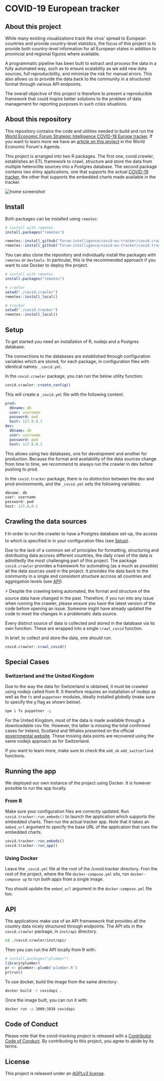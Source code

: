 # COVID-19 European tracker

## About this project

While many existing visualizations track the virus’ spread to European countries and provide country-level statistics, the focus of this project is to provide both country-level information for all European states in addition to provincial and regional figures where available.

A programmatic pipeline has been built to extract and process the data in a fully automated way, such as to ensure scalability as we add new data sources, full reproducibility, and minimize the risk for manual errors. This also allows us to provide the data back to the community in a structured format through various API endpoints.

The overall objective of this project is therefore to present a reproducible framework that could inspire better solutions to the problem of data management for reporting purposes in such crisis situations.

## About this repository

This repository contains the code and utilities needed to build and run the [World Economic Forum Strategic Intelligence COVID-19 Europe tracker](https://tracker.weforum.org/). If you want to learn more we have an [article on this project](https://www.weforum.org/agenda/2020/04/covid-19-this-tool-tracks-coronavirus-path-in-europe/) in the World Economic Forum's Agenda.

This project is arranged into two R packages. The first one, *covid.crawler*, establishes an ETL framework to crawl, structure and store the data from multiple heteroclite sources into a Postgres database. The second package contains two shiny applications, one that supports the actual [COVID-19 tracker](https://tracker.weforum.org/), the other that supports the embedded charts made available in the tracker.

![home screenshot](home.png)

## Install

Both packages can be installed using `remotes`:

```r
# install with remotes
install.packages("remotes")

remotes::install_github("forum-intelligence/covid-eu-tracker/covid.crawler") # crawler
remotes::install_github("forum-intelligence/covid-eu-tracker/covid.tracker") # tracker
```

You can also clone the repository and individually install the packages with `remotes` or `devtools`. In particular, this is the recommended approach if you want to use Docker to deploy the project.

```r
# install with remotes
install.packages("remotes")

# crawler
setwd("./covid.crawler")
remotes::install_local()

# tracker
setwd("./covid.tracker")
remotes::install_local()
```

## Setup

To get started you need an installation of R, nodejs and a Postgres database.

The connections to the databases are established through configuration variables which are stored, for each package, in configuration files with identical names: `_covid.yml`.

In the `covid.crawler` package, you can run the below utility function:

```r
covid.crawler::create_config()
```

This will create a `_covid.yml` file with the following content:

```yaml
prod:
  dbname: db
  user: username
  password: pwd
  host: 127.0.0.1
dev:
  dbname: db
  user: username
  password: pwd
  host: 127.0.0.1
```

This allows using two databases, one for development and another for production. Because the format and availability of the data sources change from time to time, we recommend to always run the crawler in dev before pushing to prod.

In the `covid.tracker` package, there is no distinction between the dev and prod environments, and the `_covid.yml` sets the following variables:

```r
dbname: db
user: username
password: pwd
host: 127.0.0.1
```

## Crawling the data sources

:exclamation: In order to run the crawler to have a Postgres database set-up, the access to which is specified in in your configuration files (see [Setup](#setup)).

Due to the lack of a common set of principles for formatting, structuring and distributing data accross different countries, the daily crawl of the data is admittedly the most challenging part of this project. The package `covid.crawler`
provides a framework for automating (as a much as possible) all the data sources used in the project. It provides the data back to the community in a single and consistent structure accross all countries and aggregation levels (see [API](#api)).

⚡ Despite the crawling being automated, the format and structure of the source data have changed in the past. Therefore, if you run into any issue when running the crawler, please ensure you have the latest version of the code before opening an issue. 
Someone might have already updated the code to meet the changes in a problematic data source.

Every distinct source of data is collected and stored in the database via its own function. These are wrapped into a single `crawl_covid` function.

In brief, to collect and store the data, one should run:

```r
covid.crawler::crawl_covid()
```

## Special Cases

### Switzerland and the United Kingdom

Due to the way the data for Switzerland is obtained, it must be crawled using nodejs called from R. It therefore requires an installation of nodejs as well as the `fs` and `puppeteer` modules, ideally installed _globally_ (make sure to specify the `g` flag as shown below).

```bash
npm i fs puppeteer -g
```

For the United Kingdom, most of the data is made available through a downloadable csv file. However, the latter is missing the total confirmed cases for Ireland, Scotland and Whales presented on the 
official [governmental website](https://coronavirus.data.gov.uk/). These missing data points are recovered using the same nodejs approach as for Switzerland.

If you want to learn more, make sure to check the `add_uk` `add_switzerland` functions.

## Running the app

We deployed our own instance of the project using Docker. It is however possible to run the app locally. 

### From R

Make sure your configuration files are correctly updated. Run `covid.tracker::run_embeds()` to launch the application which supports the embedded charts. Then run the actual tracker app. Note that it takes an `embed_url` argument to specify the base URL of the application that runs the embedded charts.

```r
covid.tracker::run_embeds()
covid.tracker::run_app()
```

### Using Docker

Leave the `_covid.yml` file at the root of the /covid.tracker directory. Fron the root of the project, where the file `docker-compose.yml` sits, run `docker-compose up` to run _both apps_ from a single image.

You should update the `embed_url` argument in the `docker-compose.yml` file too.

## API

The applications make use of an API framwework that provides all the country data nicely structured through endpoints. The API sits in the `covid.crawler` package, in `inst/api` directory.

```bash
cd ./covid.crawler/inst/api/  
```

Then you can run the API locally from R with:

```r
# install.packages("plumber")
library(plumber)
pr <- plumber::plumb('plumber.R')
pr$run()
```

To use docker, build the image from the same directory:

```bash
docker build -t covidapi .
```

Once the image built, you can run it with:

```bash
docker run -p 3000:3838 covidapi
```

## Code of Conduct

Please note that the covid-tracking project is released with a [Contributor Code of Conduct](https://contributor-covenant.org/version/2/0/CODE_OF_CONDUCT.html). By contributing to this project, you agree to abide by its terms.

## License

This project is released under an [AGPLv3 license](https://www.gnu.org/licenses/agpl-3.0.en.html).
